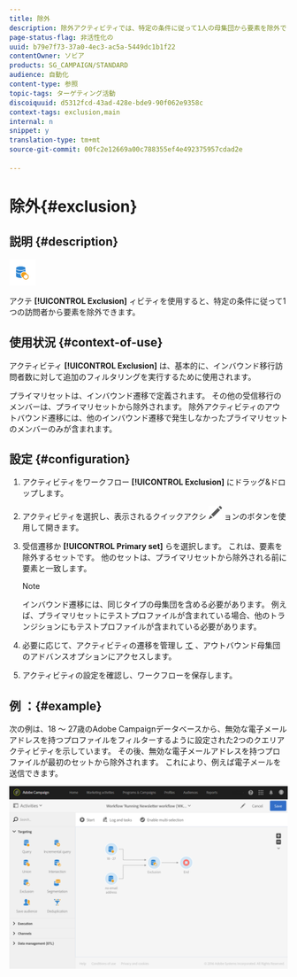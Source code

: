 ```yaml
---
title: 除外
description: 除外アクティビティでは、特定の条件に従って1人の母集団から要素を除外できます。
page-status-flag: 非活性化の
uuid: b79e7f73-37a0-4ec3-ac5a-5449dc1b1f22
contentOwner: ソビア
products: SG_CAMPAIGN/STANDARD
audience: 自動化
content-type: 参照
topic-tags: ターゲティング活動
discoiquuid: d5312fcd-43ad-428e-bde9-90f062e9358c
context-tags: exclusion,main
internal: n
snippet: y
translation-type: tm+mt
source-git-commit: 00fc2e12669a00c788355ef4e492375957cdad2e

---
```



# 除外{#exclusion}

## 説明 {#description}

![](assets/exclusion.png)

アクテ **[!UICONTROL Exclusion]** ィビティを使用すると、特定の条件に従って1つの訪問者から要素を除外できます。

## 使用状況 {#context-of-use}

アクティビティ **[!UICONTROL Exclusion]** は、基本的に、インバウンド移行訪問者数に対して追加のフィルタリングを実行するために使用されます。

プライマリセットは、インバウンド遷移で定義されます。 その他の受信移行のメンバーは、プライマリセットから除外されます。 除外アクティビティのアウトバウンド遷移には、他のインバウンド遷移で発生しなかったプライマリセットのメンバーのみが含まれます。

## 設定 {#configuration}

1. アクティビティをワークフロー **[!UICONTROL Exclusion]** にドラッグ&amp;ドロップします。
1. アクティビティを選択し、表示されるクイックアクシ ![](assets/edit_darkgrey-24px.png) ョンのボタンを使用して開きます。
1. 受信遷移か **[!UICONTROL Primary set]** らを選択します。 これは、要素を除外するセットです。 他のセットは、プライマリセットから除外される前に要素と一致します。

   >[!NOTE]
   >
   >インバウンド遷移には、同じタイプの母集団を含める必要があります。 例えば、プライマリセットにテストプロファイルが含まれている場合、他のトランジションにもテストプロファイルが含まれている必要があります。

1. 必要に応じて、アクティビティの遷移を管理し [て](../../automating/using/executing-a-workflow.md#managing-an-activity-s-outbound-transitions) 、アウトバウンド母集団のアドバンスオプションにアクセスします。
1. アクティビティの設定を確認し、ワークフローを保存します。

## 例 ：{#example}

次の例は、18 ～ 27歳のAdobe Campaignデータベースから、無効な電子メールアドレスを持つプロファイルをフィルターするように設定された2つのクエリアクティビティを示しています。 その後、無効な電子メールアドレスを持つプロファイルが最初のセットから除外されます。 これにより、例えば電子メールを送信できます。

![](assets/wkf_exclusion_example.png)

